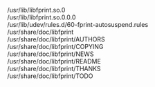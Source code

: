 /usr/lib/libfprint.so.0  
/usr/lib/libfprint.so.0.0.0  
/usr/lib/udev/rules.d/60-fprint-autosuspend.rules  
/usr/share/doc/libfprint  
/usr/share/doc/libfprint/AUTHORS  
/usr/share/doc/libfprint/COPYING  
/usr/share/doc/libfprint/NEWS  
/usr/share/doc/libfprint/README  
/usr/share/doc/libfprint/THANKS  
/usr/share/doc/libfprint/TODO  
